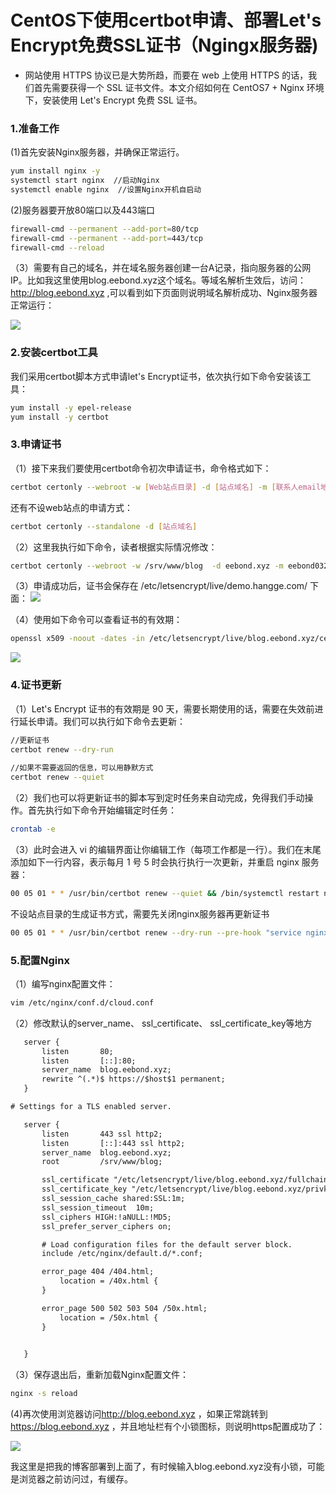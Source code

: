 # CentOS下使用certbot申请、部署Let's Encrypt免费SSL证书（Ngingx服务器)



- 网站使用 HTTPS 协议已是大势所趋，而要在 web 上使用 HTTPS 的话，我们首先需要获得一个 SSL 证书文件。本文介绍如何在 CentOS7 + Nginx 环境下，安装使用 Let's Encrypt 免费 SSL 证书。


### 1.准备工作

(1)首先安装Nginx服务器，并确保正常运行。

```bash
yum install nginx -y
systemctl start nginx  //启动Nginx
systemctl enable nginx  //设置Nginx开机自启动
```

(2)服务器要开放80端口以及443端口

```bash
firewall-cmd --permanent --add-port=80/tcp
firewall-cmd --permanent --add-port=443/tcp
firewall-cmd --reload
```

（3）需要有自己的域名，并在域名服务器创建一台A记录，指向服务器的公网IP。比如我这里使用blog.eebond.xyz这个域名。等域名解析生效后，访问：<http://blog.eebond.xyz> ,可以看到如下页面则说明域名解析成功、Nginx服务器正常运行：

![ ](https://fastly.jsdelivr.net/gh/eebond/images/Markdown/2021-11-11_175846.png)

### 2.安装certbot工具

我们采用certbot脚本方式申请let's Encrypt证书，依次执行如下命令安装该工具：

```bash
yum install -y epel-release
yum install -y certbot
```

### 3.申请证书

（1）接下来我们要使用certbot命令初次申请证书，命令格式如下：

```bash
certbot certonly --webroot -w [Web站点目录] -d [站点域名] -m [联系人email地址] --agree-tos
```

还有不设web站点的申请方式：

```bash
certbot certonly --standalone -d [站点域名]
```

（2）这里我执行如下命令，读者根据实际情况修改：

```bash
certbot certonly --webroot -w /srv/www/blog  -d eebond.xyz -m eebond0327@gmail.com --agree-tos
```

（3）申请成功后，证书会保存在 /etc/letsencrypt/live/demo.hangge.com/ 下面：
![ ](https://fastly.jsdelivr.net/gh/eebond/images/Markdown/20211111184447.png)

（4）使用如下命令可以查看证书的有效期：

```bash
openssl x509 -noout -dates -in /etc/letsencrypt/live/blog.eebond.xyz/cert.pem
```

![ ](https://fastly.jsdelivr.net/gh/eebond/images/Markdown/20211111184724.png)

### 4.证书更新

（1）Let's Encrypt 证书的有效期是 90 天，需要长期使用的话，需要在失效前进行延长申请。我们可以执行如下命令去更新：

```bash
//更新证书
certbot renew --dry-run
 
//如果不需要返回的信息，可以用静默方式
certbot renew --quiet
```

 （2）我们也可以将更新证书的脚本写到定时任务来自动完成，免得我们手动操作。首先执行如下命令开始编辑定时任务：

 ```bash
 crontab -e
 ```

 （3）此时会进入 vi 的编辑界面让你编辑工作（每项工作都是一行）。我们在末尾添加如下一行内容，表示每月 1 号 5 时会执行执行一次更新，并重启 nginx 服务器：

 ```bash
 00 05 01 * * /usr/bin/certbot renew --quiet && /bin/systemctl restart nginx
 ```

不设站点目录的生成证书方式，需要先关闭nginx服务器再更新证书

```bash
00 05 01 * * /usr/bin/certbot renew --dry-run --pre-hook "service nginx stop" --post-hook "service nginx start"
```

### 5.配置Nginx

（1）编写nginx配置文件：

```bash
vim /etc/nginx/conf.d/cloud.conf
```

 （2）修改默认的server_name、 ssl_certificate、 ssl_certificate_key等地方

 ```txt
    server {
        listen       80;
        listen       [::]:80;
        server_name  blog.eebond.xyz;
        rewrite ^(.*)$ https://$host$1 permanent;
    }

# Settings for a TLS enabled server.

    server {
        listen       443 ssl http2;
        listen       [::]:443 ssl http2;
        server_name  blog.eebond.xyz;
        root         /srv/www/blog;

        ssl_certificate "/etc/letsencrypt/live/blog.eebond.xyz/fullchain.pem";
        ssl_certificate_key "/etc/letsencrypt/live/blog.eebond.xyz/privkey.pem";
        ssl_session_cache shared:SSL:1m;
        ssl_session_timeout  10m;
        ssl_ciphers HIGH:!aNULL:!MD5;
        ssl_prefer_server_ciphers on;

        # Load configuration files for the default server block.
        include /etc/nginx/default.d/*.conf;

        error_page 404 /404.html;
            location = /40x.html {
        }

        error_page 500 502 503 504 /50x.html;
            location = /50x.html {
        }

        
    }
 ```

（3）保存退出后，重新加载Nginx配置文件：

```bash
nginx -s reload
```

(4)再次使用浏览器访问<http://blog.eebond.xyz> ，如果正常跳转到<https://blog.eebond.xyz> ，并且地址栏有个小锁图标，则说明https配置成功了：

![ ](https://fastly.jsdelivr.net/gh/eebond/images/Markdown/20211111190457.png)

我这里是把我的博客部署到上面了，有时候输入blog.eebond.xyz没有小锁，可能是浏览器之前访问过，有缓存。

